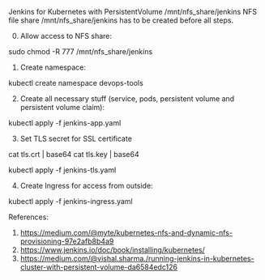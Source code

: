 Jenkins for Kubernetes with PersistentVolume /mnt/nfs_share/jenkins
NFS file share /mnt/nfs_share/jenkins has to be created before all steps.

0. Allow access to NFS share:

sudo chmod -R  777 /mnt/nfs_share/jenkins

1. Create namespace: 

kubectl create namespace devops-tools

2. Create all necessary stuff (service, pods, persistent volume and persistent volume claim): 

kubectl apply -f jenkins-app.yaml

3. Set TLS secret for SSL certificate

cat tls.crt | base64
cat tls.key | base64

kubectl apply -f jenkins-tls.yaml


4. Create Ingress for access from outside:

kubectl apply -f jenkins-ingress.yaml 



References:

1) https://medium.com/@myte/kubernetes-nfs-and-dynamic-nfs-provisioning-97e2afb8b4a9
2) https://www.jenkins.io/doc/book/installing/kubernetes/
3) https://medium.com/@vishal.sharma./running-jenkins-in-kubernetes-cluster-with-persistent-volume-da6584edc126




